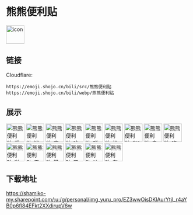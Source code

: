 # 熊熊便利贴
<img src="https://emoji.shojo.cn/bili/src/熊熊便利贴/icon.png" width="50" height="50" alt="icon">

## 链接
Cloudflare:
```
https://emoji.shojo.cn/bili/src/熊熊便利贴
https://emoji.shojo.cn/bili/webp/熊熊便利贴
```
## 展示
<img src="https://emoji.shojo.cn/bili/src/熊熊便利贴/熊熊便利贴-爱你.png" width="50" height="50" alt="熊熊便利贴-爱你">
<img src="https://emoji.shojo.cn/bili/src/熊熊便利贴/熊熊便利贴-疑问.png" width="50" height="50" alt="熊熊便利贴-疑问">
<img src="https://emoji.shojo.cn/bili/src/熊熊便利贴/熊熊便利贴-变.png" width="50" height="50" alt="熊熊便利贴-变">
<img src="https://emoji.shojo.cn/bili/src/熊熊便利贴/熊熊便利贴-哈喽.png" width="50" height="50" alt="熊熊便利贴-哈喽">
<img src="https://emoji.shojo.cn/bili/src/熊熊便利贴/熊熊便利贴-吓.png" width="50" height="50" alt="熊熊便利贴-吓">
<img src="https://emoji.shojo.cn/bili/src/熊熊便利贴/熊熊便利贴-投币.png" width="50" height="50" alt="熊熊便利贴-投币">
<img src="https://emoji.shojo.cn/bili/src/熊熊便利贴/熊熊便利贴-OK.png" width="50" height="50" alt="熊熊便利贴-OK">
<img src="https://emoji.shojo.cn/bili/src/熊熊便利贴/熊熊便利贴-幸福.png" width="50" height="50" alt="熊熊便利贴-幸福">
<img src="https://emoji.shojo.cn/bili/src/熊熊便利贴/熊熊便利贴-吃瓜.png" width="50" height="50" alt="熊熊便利贴-吃瓜">
<img src="https://emoji.shojo.cn/bili/src/熊熊便利贴/熊熊便利贴-送花.png" width="50" height="50" alt="熊熊便利贴-送花">
<img src="https://emoji.shojo.cn/bili/src/熊熊便利贴/熊熊便利贴-干饭.png" width="50" height="50" alt="熊熊便利贴-干饭">
<img src="https://emoji.shojo.cn/bili/src/熊熊便利贴/熊熊便利贴-赞.png" width="50" height="50" alt="熊熊便利贴-赞">
<img src="https://emoji.shojo.cn/bili/src/熊熊便利贴/熊熊便利贴-开心.png" width="50" height="50" alt="熊熊便利贴-开心">
<img src="https://emoji.shojo.cn/bili/src/熊熊便利贴/熊熊便利贴-吐了.png" width="50" height="50" alt="熊熊便利贴-吐了">
<img src="https://emoji.shojo.cn/bili/src/熊熊便利贴/熊熊便利贴-在吗.png" width="50" height="50" alt="熊熊便利贴-在吗">

## 下载地址

https://shamiko-my.sharepoint.com/:u:/g/personal/img_yuru_pro/EZ3wwOisDKlAurYtjI_r4aYB0p6fl84EFkt2XXdirupV6w